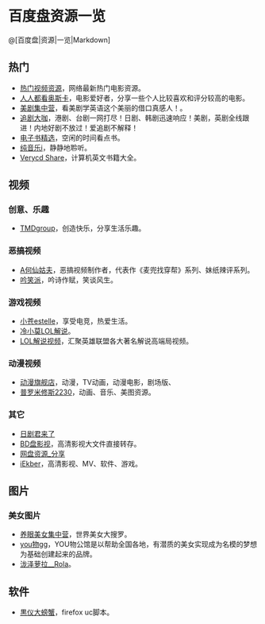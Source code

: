 
百度盘资源一览
=========

@[百度盘|资源|一览|Markdown]

热门
----

- [热门视频资源](http://yun.baidu.com/share/home?uk=3728148270&view=share)，网络最新热门电影资源。
- [人人都看奥斯卡](http://yun.baidu.com/share/home?uk=2671209892&view=share)，电影爱好者，分享一些个人比较喜欢和评分较高的电影。
- [美剧集中营](http://yun.baidu.com/share/home?uk=4080204509&view=share)，看美剧学英语这个美丽的借口真感人！。
- [追剧大咖](http://yun.baidu.com/share/home?uk=3375467638&view=share)，港剧、台剧一网打尽！日剧、韩剧迅速响应！美剧，英剧全线跟进！内地好剧不放过！爱追剧不解释！
- [电子书精选](http://yun.baidu.com/share/home?uk=53993635&view=share)，空闲的时间看点书。
- [纯音乐i](http://yun.baidu.com/share/home?uk=1949795117&view=share)，静静地聆听。
- [Verycd Share](http://pan.baidu.com/share/link?shareid=146642&uk=2214641459#dir/path=%2FVerycd%20Share)，计算机英文书籍大全。

视频
----

### 创意、乐趣

- [TMDgroup](http://yun.baidu.com/share/home?uk=2906519452&view=share#category/type=0)，创造快乐，分享生活乐趣。

### 恶搞视频

- [A何仙姑夫](http://yun.baidu.com/share/home?uk=154939496&view=share)，恶搞视频制作者，代表作《麦兜找穿帮》系列、妹纸辣评系列。
- [吟笑派](http://yun.baidu.com/share/home?uk=3308643816&view=share#category/type=0)，吟诗作赋，笑谈风生。

### 游戏视频

- [小苍estelle](http://yun.baidu.com/share/home?uk=2821042399&view=share)，享受电竞，热爱生活。
- [冷小莫LOL解说](http://yun.baidu.com/share/home?uk=3895920277&view=share)。
- [LOL解说视频](http://yun.baidu.com/share/home?uk=1211233040&view=share)，汇聚英雄联盟各大著名解说高端局视频。

### 动漫视频

- [动漫旗舰店](http://yun.baidu.com/share/home?uk=3375832228&view=share)，动漫，TV动画，动漫电影，剧场版、
- [普罗米修斯2230](http://yun.baidu.com/share/home?uk=3190874423&view=share)，动画、音乐、美图资源。

### 其它

- [日剧君来了](http://yun.baidu.com/share/home?uk=3291077&view=share)
- [BD盘影视](http://yun.baidu.com/share/home?uk=2838601171&view=share)，高清影视大文件直接转存。
- [网盘资源_分享](http://yun.baidu.com/share/home?uk=372502763&view=share)
- [iEkber](http://yun.baidu.com/share/home?uk=3577130558&view=share)，高清影视、MV、软件、游戏。


图片
----

### 美女图片

- [养眼美女集中营](http://yun.baidu.com/share/home?uk=204960419&view=share)，世界美女大搜罗。
- [you物gg](http://yun.baidu.com/share/home?uk=792127083&view=share#category/type=0)，YOU物公馆是以帮助全国各地，有潜质的美女实现成为名模的梦想为基础创建起来的品牌。
- [泷泽萝拉__Rola](http://yun.baidu.com/share/home?uk=3090251190&view=share)。


软件
----

- [黒仪大螃蟹](http://pan.baidu.com/share/home?uk=2467242534#category/type=0)，firefox uc脚本。